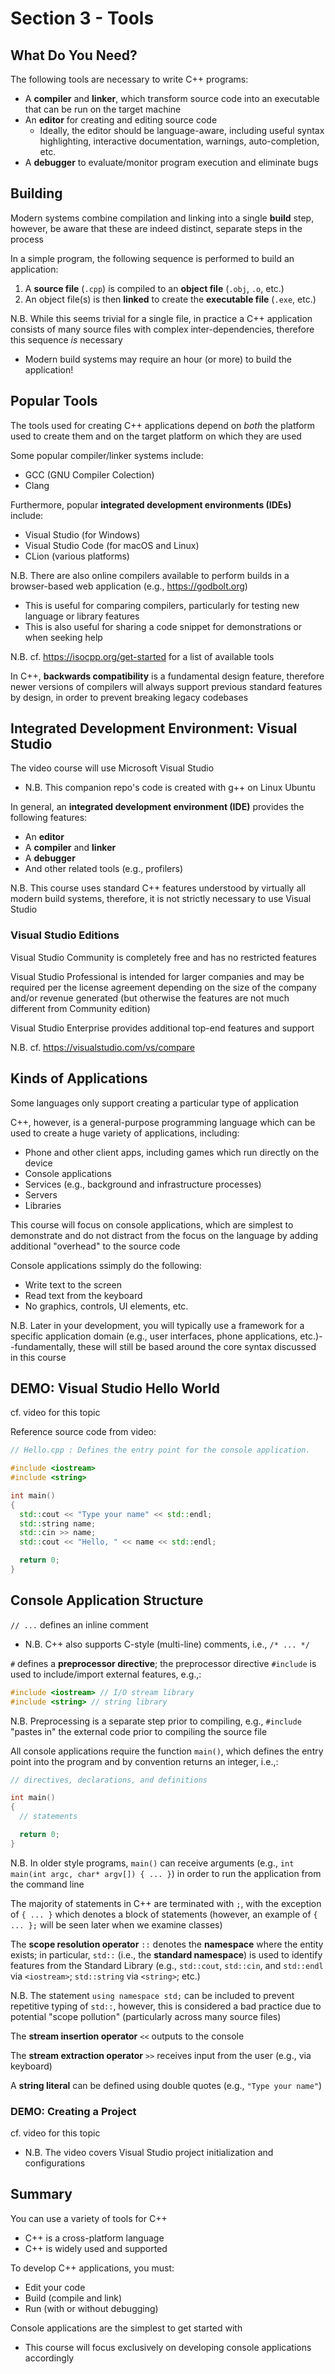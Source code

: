 # Section 3 - Tools

## What Do You Need?

The following tools are necessary to write C++ programs:
  * A **compiler** and **linker**, which transform source code into an executable that can be run on the target machine
  * An **editor** for creating and editing source code
    * Ideally, the editor should be language-aware, including useful syntax highlighting, interactive documentation, warnings, auto-completion, etc.
  * A **debugger** to evaluate/monitor program execution and eliminate bugs

## Building

Modern systems combine compilation and linking into a single **build** step, however, be aware that these are indeed distinct, separate steps in the process

In a simple program, the following sequence is performed to build an application:
  1. A **source file** (`.cpp`) is compiled to an **object file** (`.obj`, `.o`, etc.)
  2. An object file(s) is then **linked** to create the **executable file** (`.exe`, etc.)

N.B. While this seems trivial for a single file, in practice a C++ application consists of many source files with complex inter-dependencies, therefore this sequence *is* necessary
  * Modern build systems may require an hour (or more) to build the application!

## Popular Tools

The tools used for creating C++ applications depend on *both* the platform used to create them and on the target platform on which they are used

Some popular compiler/linker systems include:
  * GCC (GNU Compiler Colection)
  * Clang

Furthermore, popular **integrated development environments (IDEs)** include:
  * Visual Studio (for Windows)
  * Visual Studio Code (for macOS and Linux)
  * CLion (various platforms)

N.B. There are also online compilers available to perform builds in a browser-based web application (e.g., https://godbolt.org)
  * This is useful for comparing compilers, particularly for testing new language or library features
  * This is also useful for sharing a code snippet for demonstrations or when seeking help

N.B. cf. https://isocpp.org/get-started for a list of available tools

In C++, **backwards compatibility** is a fundamental design feature, therefore newer versions of compilers will always support previous standard features by design, in order to prevent breaking legacy codebases

## Integrated Development Environment: Visual Studio

The video course will use Microsoft Visual Studio
  * N.B. This companion repo's code is created with g++ on Linux Ubuntu

In general, an **integrated development environment (IDE)** provides the following features:
  * An **editor**
  * A **compiler** and **linker**
  * A **debugger**
  * And other related tools (e.g., profilers)

N.B. This course uses standard C++ features understood by virtually all modern build systems, therefore, it is not strictly necessary to use Visual Studio

### Visual Studio Editions

Visual Studio Community is completely free and has no restricted features

Visual Studio Professional is intended for larger companies and may be required per the license agreement depending on the size of the company and/or revenue generated (but otherwise the features are not much different from Community edition)

Visual Studio Enterprise provides additional top-end features and support

N.B. cf. https://visualstudio.com/vs/compare

## Kinds of Applications

Some languages only support creating a particular type of application

C++, however, is a general-purpose programming language which can be used to create a huge variety of applications, including:
  * Phone and other client apps, including games which run directly on the device
  * Console applications
  * Services (e.g., background and infrastructure processes)
  * Servers
  * Libraries

This course will focus on console applications, which are simplest to demonstrate and do not distract from the focus on the language by adding additional "overhead" to the source code

Console applications ssimply do the following:
  * Write text to the screen
  * Read text from the keyboard
  * No graphics, controls, UI elements, etc.

N.B. Later in your development, you will typically use a framework for a specific application domain (e.g., user interfaces, phone applications, etc.)--fundamentally, these will still be based around the core syntax discussed in this course

## **DEMO**: Visual Studio Hello World

cf. video for this topic

Reference source code from video:
```cpp
// Hello.cpp : Defines the entry point for the console application.

#include <iostream>
#include <string>

int main()
{
  std::cout << "Type your name" << std::endl;
  std::string name;
  std::cin >> name;
  std::cout << "Hello, " << name << std::endl;

  return 0;
}
```

## Console Application Structure

`// ...` defines an inline comment
   * N.B. C++ also supports C-style (multi-line) comments, i.e., `/* ... */`

`#` defines a **preprocessor directive**; the preprocessor directive `#include` is used to include/import external features, e.g.,:
```cpp
#include <iostream> // I/O stream library
#include <string> // string library
```

N.B. Preprocessing is a separate step prior to compiling, e.g., `#include` "pastes in" the external code prior to compiling the source file

All console applications require the function `main()`, which defines the entry point into the program and by convention returns an integer, i.e.,:
```cpp
// directives, declarations, and definitions

int main()
{
  // statements

  return 0;
}
```

N.B. In older style programs, `main()` can receive arguments (e.g., `int main(int argc, char* argv[]) { ... }`) in order to run the application from the command line

The majority of statements in C++ are terminated with `;`, with the exception of `{ ... }` which denotes a block of statements (however, an example of `{ ... };` will be seen later when we examine classes)

The **scope resolution operator** `::` denotes the **namespace** where the entity exists; in particular, `std::` (i.e., the **standard namespace**) is used to identify features from the Standard Library (e.g., `std::cout`, `std::cin`, and `std::endl` via `<iostream>`; `std::string` via `<string>`; etc.)

N.B. The statement `using namespace std;` can be included to prevent repetitive typing of `std::`, however, this is considered a bad practice due to potential "scope pollution" (particularly across many source files)

The **stream insertion operator** `<<` outputs to the console

The **stream extraction operator** `>>` receives input from the user (e.g., via keyboard)

A **string literal** can be defined using double quotes (e.g., `"Type your name"`)

### **DEMO: Creating a Project**

cf. video for this topic
  * N.B. The video covers Visual Studio project initialization and configurations

## Summary

You can use a variety of tools for C++
  * C++ is a cross-platform language
  * C++ is widely used and supported

To develop C++ applications, you must:
  * Edit your code
  * Build (compile and link)
  * Run (with or without debugging)

Console applications are the simplest to get started with
  * This course will focus exclusively on developing console applications accordingly
